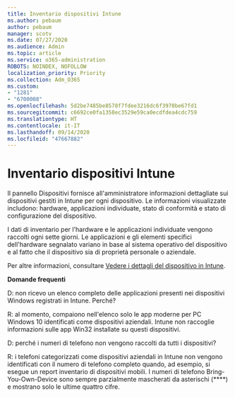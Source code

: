 ```yaml
---
title: Inventario dispositivi Intune
ms.author: pebaum
author: pebaum
manager: scotv
ms.date: 07/27/2020
ms.audience: Admin
ms.topic: article
ms.service: o365-administration
ROBOTS: NOINDEX, NOFOLLOW
localization_priority: Priority
ms.collection: Adm_O365
ms.custom:
- "1281"
- "6700008"
ms.openlocfilehash: 5d2be7485be8578f7fdee3216dc6f3970be67fd1
ms.sourcegitcommit: c6692ce0fa1358ec3529e59ca0ecdfdea4cdc759
ms.translationtype: HT
ms.contentlocale: it-IT
ms.lasthandoff: 09/14/2020
ms.locfileid: "47667882"
---
```

# <a name="intune-device-inventory"></a>Inventario dispositivi Intune

Il pannello Dispositivi fornisce all'amministratore informazioni dettagliate sui dispositivi gestiti in Intune per ogni dispositivo. Le informazioni visualizzate includono: hardware, applicazioni individuate, stato di conformità e stato di configurazione del dispositivo.

I dati di inventario per l'hardware e le applicazioni individuate vengono raccolti ogni sette giorni. Le applicazioni e gli elementi specifici dell'hardware segnalato variano in base al sistema operativo del dispositivo e al fatto che il dispositivo sia di proprietà personale o aziendale.

Per altre informazioni, consultare [Vedere i dettagli del dispositivo in Intune](https://docs.microsoft.com/intune/device-inventory).

**Domande frequenti**

D: non ricevo un elenco completo delle applicazioni presenti nei dispositivi Windows registrati in Intune. Perché?

R: al momento, compaiono nell'elenco solo le app moderne per PC Windows 10 identificati come dispositivi aziendali. Intune non raccoglie informazioni sulle app Win32 installate su questi dispositivi.

D: perché i numeri di telefono non vengono raccolti da tutti i dispositivi?

R: i telefoni categorizzati come dispositivi aziendali in Intune non vengono identificati con il numero di telefono completo quando, ad esempio, si esegue un report inventario di dispositivi mobili. I numeri di telefono Bring-You-Own-Device sono sempre parzialmente mascherati da asterischi (****) e mostrano solo le ultime quattro cifre.